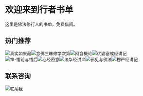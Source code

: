 # 欢迎来到行者书单

这里是佛法修行人的书单，免费借阅。

## 热门推荐

![真实如来藏](img/zhenshirulaizang.jpg)![念佛三昧修学次第](img/nianfosanmeixiuxuecidi.jpg)![阿含概论](img/ahangailun.jpg)![优婆塞戒经讲记](img/youposaijiejingjiangji.jpg)![禅-悟前与悟后](img/chanwuqianyuwuhou.jpg)![心经密意](img/xinjingmiyi.jpg)![法华经讲义](img/fahuajingjiangyi.jpg)![邪见与佛法](img/xiejianyufofa.jpg)![楞严经讲记](img/lengyanjingjiangji2.jpg)

## 联系咨询

![联系我](img/wx_qrcode.jpg)
